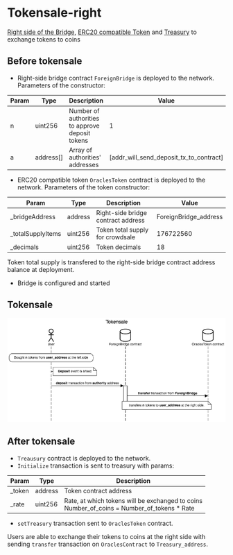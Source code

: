 # Tokensale-right

[Right side of the Bridge](bridge-right.sol), [ERC20 compatible Token](https://github.com/oraclesorg/treasury/blob/master/contracts/OraclesToken.sol) and [Treasury](https://github.com/oraclesorg/treasury/blob/master/contracts/Treasury.sol) to exchange tokens to coins

## Before tokensale

- Right-side bridge contract `ForeignBridge` is deployed to the network. Parameters of the constructor: 

| Param |   Type    |                  Description                    |    Value                                |
|-------|-----------|-------------------------------------------------|-----------------------------------------|
| n     | uint256   | Number of authorities to approve deposit tokens | 1                                       |
| a     | address[] | Array of authorities' addresses                 | [addr_will_send_deposit_tx_to_contract] |

- ERC20 compatible token `OraclesToken` contract is deployed to the network. Parameters of the token constructor: 

| Param             |  Type   |            Description             |         Value         |
|-------------------|---------|------------------------------------|-----------------------|
| _bridgeAddress    | address | Right-side bridge contract address | ForeignBridge_address |
| _totalSupplyItems | uint256 | Token total supply for crowdsale   | 176722560             |
| _decimals         | uint256 | Token decimals                     | 18                    |

Token total supply is transfered to the right-side bridge contract address balance at deployment.
- Bridge is configured and started


## Tokensale

![](./docs/Tokensale.png)

## After tokensale

- `Treausury` contract is deployed to the network.
- `Initialize` transaction is sent to treasury with params:

| Param  |  Type   |                 Description                    |
|--------|---------|------------------------------------------------|
| _token | address | Token contract address                         |
| _rate  | uint256 | Rate, at which tokens will be exchanged to coins<br/>Number_of_coins = Number_of_tokens * Rate  |


- `setTreasury` transaction sent to `OraclesToken` contract.

Users are able to exchange their tokens to coins at the right side with sending `transfer` transaction on `OraclesContract` to `Treasury_address`.
